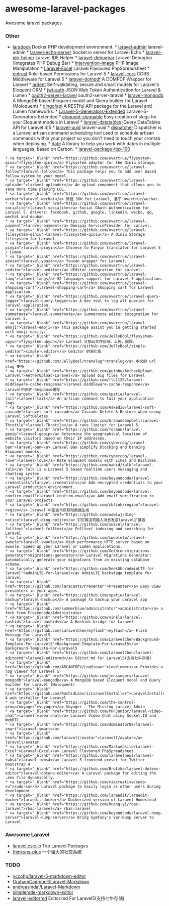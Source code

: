 # awesome-laravel-packages
Awesome laravel packages

### Other
   * <a target="_blank" href="https://github.com/LaraDock/laradock">laradock</a> Docker PHP development environment. 
    * <a target="_blank" href="https://github.com/z-song/laravel-admin">laravel-admin</a> laravel-admin
    * <a target="_blank" href="https://github.com/tlaverdure/laravel-echo-server">laravel-echo-server</a> Socket.io server for Laravel Echo
    * <a target="_blank" href="https://github.com/barryvdh/laravel-ide-helper">laravel-ide-helper</a> Laravel IDE Helper
    * <a target="_blank" href="https://github.com/barryvdh/laravel-debugbar">laravel-debugbar</a> Laravel Debugbar (Integrates PHP Debug Bar)
    * <a target="_blank" href="https://github.com/Intervention/image">Intervention-image</a> PHP Image Manipulation
    * <a target="_blank" href="https://github.com/Maatwebsite/Laravel-Excel">Laravel-Excel</a> Laravel Flavoured PhpSpreadsheet
    * <a target="_blank" href="https://github.com/Zizaco/entrust">entrust</a> Role-based Permissions for Laravel 5
    * <a target="_blank" href="https://github.com/barryvdh/laravel-cors">laravel-cors</a> CORS Middleware for Laravel 5
    * <a target="_blank" href="https://github.com/barryvdh/laravel-dompdf">laravel-dompdf</a> A DOMPDF Wrapper for Laravel
    * <a target="_blank" href="https://github.com/laravel-ardent/ardent">ardent</a> Self-validating, secure and smart models for Laravel's Eloquent ORM
    * <a target="_blank" href="https://github.com/tymondesigns/jwt-auth">jwt-auth</a> JSON Web Token Authentication for Laravel & Lumen 
    * <a target="_blank" href="https://github.com/lucadegasperi/oauth2-server-laravel">oauth2-server-laravel</a> oauth2-server-laravel 
    * <a target="_blank" href="https://github.com/jenssegers/laravel-mongodb">laravel-mongodb</a> A MongoDB based Eloquent model and Query builder for Laravel (Moloquent) 
    * <a target="_blank" href="https://github.com/dingo/api">dingo/api</a> A RESTful API package for the Laravel and Lumen frameworks. 
    * <a target="_blank" href="https://github.com/laracasts/Laravel-5-Generators-Extended">Laravel-5-Generators-Extended</a> Laravel-5-Generators-Extended 
    * <a target="_blank" href="https://github.com/cviebrock/eloquent-sluggable">eloquent-sluggable</a> Easy creation of slugs for your Eloquent models in Laravel
    * <a target="_blank" href="https://github.com/yajra/laravel-datatables">laravel-datatables</a> jQuery DataTables API for Laravel 4|5
    * <a target="_blank" href="https://github.com/webpatser/laravel-uuid">laravel-uuid</a> laravel-uuid
    * <a target="_blank" href="https://github.com/Indatus/dispatcher">dispatcher</a> Dispatcher is a Laravel artisan command scheduling tool used to schedule artisan commands within your project so you don't need to touch your crontab when deploying.
    * <a target="_blank" href="https://github.com/jenssegers/date">date</a> A library to help you work with dates in multiple languages, based on Carbon.
    * <a target="_blank" href="https://github.com/summerblue/laravel-package-top-100">laravel-package-top-100</a>

    * <a target="_blank" href="https://github.com/overtrue/flysystem-qiniu">flysystem-qiniu</a> Flysystem adapter for the Qiniu storage.
    * <a target="_blank" href="https://github.com/overtrue/laravel-follow">laravel-follow</a> This package helps you to add user based follow system to your model.
    * <a target="_blank" href="https://github.com/overtrue/laravel-uploader">laravel-uploader</a> An upload component that allows you to save more time playing LOL.
    * <a target="_blank" href="https://github.com/overtrue/laravel-wechat">laravel-wechat</a> 微信 SDK for Laravel, 基于 overtrue/wechat.
    * <a target="_blank" href="https://github.com/overtrue/laravel-socialite">laravel-socialite</a> Social OAuth Authentication for Laravel 5. drivers: facebook, github, google, linkedin, weibo, qq, wechat and douban
    * <a target="_blank" href="https://github.com/overtrue/laravel-payment">laravel-payment</a> Omnipay ServiceProvider for Laravel.
    * <a target="_blank" href="https://github.com/overtrue/laravel-filesystem-qiniu">laravel-filesystem-qiniu</a> A Qiniu Storage filesystem for Laravel.
    * <a target="_blank" href="https://github.com/overtrue/laravel-pinyin">laravel-pinyin</a> Chinese to Pinyin translator for Laravel 5 / Lumen.
    * <a target="_blank" href="https://github.com/overtrue/laravel-youzan">laravel-youzan</a> Youzan wrapper for Laravel.
    * <a target="_blank" href="https://github.com/overtrue/laravel-ueditor">laravel-ueditor</a> UEditor integration for Laravel.
    * <a target="_blank" href="https://github.com/overtrue/laravel-lang">laravel-lang</a> 52 languages support for Laravel 5 application.
    * <a target="_blank" href="https://github.com/overtrue/laravel-shopping-cart">laravel-shopping-cart</a> Shopping cart for Laravel Application.
    * <a target="_blank" href="https://github.com/overtrue/laravel-query-logger">laravel-query-logger</a> A dev tool to log all queries for laravel application.
    * <a target="_blank" href="https://github.com/overtrue/laravel-summernote">laravel-summernote</a> Summernote editor integration for Laravel 5.
    * <a target="_blank" href="https://github.com/overtrue/laravel-emoji">laravel-emoji</a> This package assist you in getting started with emoji easily.
    * <a target="_blank" href="https://github.com/JellyBool/flysystem-upyun">flysystem-upyun</a> Laravel 又拍云文件存储，上传，删除。
    * <a target="_blank" href="https://github.com/JellyBool/simple-ueditor">simple-ueditor</a> Ueditor 的简化版
    * <a target="_blank" href="https://github.com/JellyBool/translug">translug</a> 中文的 url slug 支持
    * <a target="_blank" href="https://github.com/peinhu/AetherUpload-Laravel">AetherUpload-Laravel</a> Upload big files for Laravel
    * <a target="_blank" href="https://github.com/flc1125/laravel-middleware-cache-response">laravel-middleware-cache-response</a> Laravel中间件-Response缓存 
    * <a target="_blank" href="https://github.com/spatie/laravel-tail">laravel-tail</a> An artisan command to tail your application logs 
    * <a target="_blank" href="https://github.com/Askedio/laravel-soft-cascade">laravel-soft-cascade</a> Cascade Delete & Restore when using Laravel SoftDeletes 
    * <a target="_blank" href="https://github.com/GrahamCampbell/Laravel-Throttle">laravel-Throttle</a> A rate limiter for Laravel 5 
    * <a target="_blank" href="https://github.com/Torann/laravel-geoip">laravel-geoip</a> Determine the geographical location of website visitors based on their IP addresses.  
    * <a target="_blank" href="https://github.com/cybercog/laravel-ban">laravel-ban</a> Laravel Ban simplify blocking and banning Eloquent models.  
    * <a target="_blank" href="https://github.com/cybercog/laravel-love">laravel-love</a> Rate Eloquent models with Likes and Dislikes.
    * <a target="_blank" href="https://github.com/nahid/talk">laravel-talk</a> Talk is a Laravel 5 based realtime users messaging and chatting system
    * <a target="_blank" href="https://github.com/beyondcode/laravel-credentials">laravel-credentials</a> Add encrypted credentials to your Laravel production environment.
    * <a target="_blank" href="https://github.com/beyondcode/laravel-confirm-email">laravel-confirm-email</a> Add email verification to your Laravel projects
    * <a target="_blank" href="https://github.com/cblink/region">laravel-region</a> laravel 中国省市区联动数据生成
    * <a target="_blank" href="https://github.com/wowiwj/ding-notice">laravel-ding-notice</a> 钉钉推送机器人消息发送laravel扩展包
    * <a target="_blank" href="https://github.com/swisnl/laravel-fulltext">laravel-fulltext</a> Fulltext indexing and searching for Laravel
    * <a target="_blank" href="https://github.com/swooletw/laravel-swoole">laravel-swoole</a> High performance HTTP server based on Swoole. Speed up your Laravel or Lumen applications.
    * <a target="_blank" href="https://github.com/Xethron/migrations-generator">migrations-generator</a> Laravel Migrations Generator: Automatically generate your migrations from an existing database schema.
    * <a target="_blank" href="https://github.com/GeekGhc/adminLTE-for-laravel">adminLTE-for-laravel</a> AdminLTE backstage template for laravel 
    * <a target="_blank" href="https://github.com/laracasts/Presenter">Presenter</a> Easy view presenters in your apps.
    * <a target="_blank" href="https://github.com/spatie/laravel-backup">laravel-backup</a> A package to backup your Laravel app
    * <a target="_blank" href="https://github.com/summerblue/administrator">administrator</a> a fork from Frozennode/Administrator
    * <a target="_blank" href="https://github.com/vinkla/laravel-hashids">laravel-hashids</a> A Hashids bridge for Laravel
    * <a target="_blank" href="https://github.com/LaravelChen/myflash">myflash</a> Flash Message For Laravel5
    * <a target="_blank" href="https://github.com/LaravelChen/Background-Template-For-Laravel5">Background-Template-For-Laravel5</a> Background-Template-For-Laravel5
    * <a target="_blank" href="https://github.com/LaravelChen/laravel-editormd">laravel-editormd</a> Editor.md For Laravel5(支持七牛存储)
    * <a target="_blank" href="https://github.com/ARCANEDEV/LogViewer">LogViewer</a> Provides a log viewer for Laravel 5
    * <a target="_blank" href="https://github.com/jenssegers/laravel-mongodb">laravel-mongodb</a> A MongoDB based Eloquent model and Query builder for Laravel (Moloquent)
    * <a target="_blank" href="https://github.com/RachidLaasri/LaravelInstaller">LaravelInstaller</a> A web installer for Laravel
    * <a target="_blank" href="https://github.com/the-control-group/voyager">voyager</a> Voyager - The Missing Laravel Admin
    * <a target="_blank" href="https://github.com/PHPJunior/laravel-video-chat">laravel-video-chat</a> Laravel Video Chat using Socket.IO and WebRTC
    * <a target="_blank" href="https://github.com/dominator88/laravel-smart">laravel-smart</a> 
    * <a target="_blank" href="https://github.com/laravolt/avatar">laravolt/avatar</a> laravolt/avatar
    * <a target="_blank" href="https://github.com/Maatwebsite/Laravel-Excel">Laravel-Excel</a> Laravel Flavoured PhpSpreadsheet
    * <a target="_blank" href="https://github.com/laravelnews/laravel-twbs4">laravel-twbs4</a> Laravel 5 frontend preset for Twitter Bootstrap 4
    * <a target="_blank" href="https://github.com/Brotzka/laravel-dotenv-editor">laravel-dotenv-editor</a> A Laravel package for editing the .env file dynamically.
    * <a target="_blank" href="https://github.com/viacreative/sudo-su">sudo-su</a> Laravel package to easily login as other users during development.
    * <a target="_blank" href="https://github.com/laraedit/laraedit-docker">laraedit-docker</a> Dockerized version of Laravel Homestead
    * <a target="_blank" href="https://github.com/huang-yi/rbac-laravel">rbac-laravel</a> rbac-laravel
    * <a target="_blank" href="https://github.com/beyondcode/laravel-dump-server">laravel-dump-server</a> Bring Symfony's Var-Dump Server to Laravel

### Awesome Laravel
   * <a target="_blank" href="https://laravel.csie.io/">laravel.csie.io</a>  Top Laravel Packages 
   * <a target="_blank" href="https://github.com/slimkit/thinksns-plus">thinksns-plus</a>  一个强大的社交系统  

### TODO
   * <a href="https://github.com/yccphp/laravel-5-markdown-editor">yccphp/laravel-5-markdown-editor</a>
   * <a href="https://github.com/GrahamCampbell/Laravel-Markdown">GrahamCampbell/Laravel-Markdown</a>
   * <a href="https://github.com/andreasindal/laravel-markdown">andreasindal/Laravel-Markdown</a>
   * <a href="https://github.com/sparksuite/simplemde-markdown-editor">simplemde-markdown-editor</a>
   * <a target="_blank" href="https://github.com/LaravelChen/laravel-editormd">laravel-editormd</a> Editor.md For Laravel5(支持七牛存储)